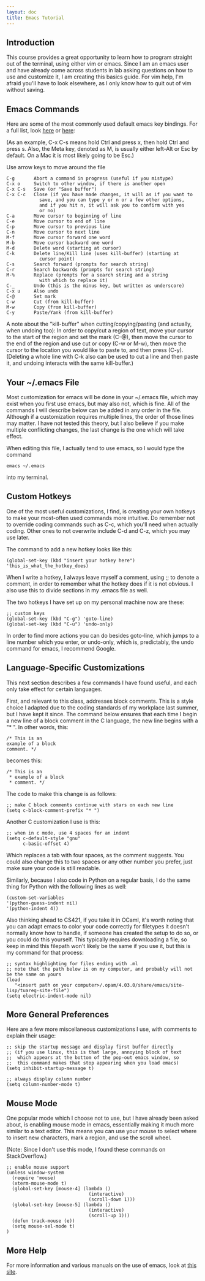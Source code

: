 ```yaml
---
layout: doc
title: Emacs Tutorial
---
```


## Introduction

This course provides a great opportunity to learn how to program straight out of the terminal, using either vim or emacs.  Since I am an emacs user and have already come across students in lab asking questions on how to use and customize it, I am creating this basics guide.  For vim help, I'm afraid you'll have to look elsewhere, as I only know how to quit out of vim without saving.


## Emacs Commands

Here are some of the most commonly used default emacs key bindings.  For a full list, look [here](http://wttools.sourceforge.net/emacs-stuff/emacs-keybindings.html) or [here](https://www.cs.colostate.edu/helpdocs/emacs-bindings):


(As an example, C-x C-s means hold Ctrl and press x, then hold Ctrl and press s.  Also, the Meta key, denoted as M, is usually either left-Alt or Esc by default.  On a Mac it is most likely going to be Esc.)

Use arrow keys to move around the file

```
C-g       Abort a command in progress (useful if you mistype)
C-x o     Switch to other window, if there is another open
C-x C-s   Save (or "Save buffer")
C-x C-c   Close (if you have made changes, it will as if you want to 
            save, and you can type y or n or a few other options, 
            and if you hit n, it will ask you to confirm with yes 
            or no)
C-a       Move cursor to beginning of line
C-e       Move cursor to end of line
C-p       Move cursor to previous line
C-n       Move cursor to next line
M-f       Move cursor forward one word
M-b       Move cursor backward one word
M-d       Delete word (starting at cursor)
C-k       Delete line/Kill line (uses kill-buffer) (starting at 
            cursor point)
C-s       Search forward (prompts for search string)
C-r       Search backwards (prompts for search string)
M-%       Replace (prompts for a search string and a string 
            with which to replace it)
C-_       Undo (this is the minus key, but written as underscore)
C-x u     Also undo
C-@       Set mark
C-w       Cut (from kill-buffer)
M-w       Copy (from kill-buffer)
C-y       Paste/Yank (from kill-buffer)
```

A note about the "kill-buffer" when cutting/copying/pasting (and actually, when undoing too):
In order to copy/cut a region of text, move your cursor to the start of the region and set the mark (C-@), then move the cursor to the end of the region and use cut or copy (C-w or M-w), then move the cursor to the location you would like to paste to, and then press (C-y).
(Deleting a whole line with C-k also can be used to cut a line and then paste it, and undoing interacts with the same kill-buffer.)


## Your ~/.emacs File

Most customization for emacs will be done in your ~/.emacs file, which may exist when you first use emacs, but may also not, which is fine.  All of the commands I will describe below can be added in any order in the file. Although if a customization requires multiple lines, the order of those lines may matter.  I have not tested this theory, but I also believe if you make multiple conflicting changes, the last change is the one which will take effect.

When editing this file, I actually tend to use emacs, so I would type the command
```
emacs ~/.emacs
```
into my terminal.


## Custom Hotkeys

One of the most useful customizations, I find, is creating your own hotkeys to make your most-often used commands more intuitive.  Do remember not to override coding commands such as C-c, which you'll need when actually coding.  Other ones to not overwrite include C-d and C-z, which you may use later.

The command to add a new hotkey looks like this:

```
(global-set-key (kbd "insert your hotkey here") 'this_is_what_the_hotkey_does)
```

When I write a hotkey, I always leave myself a comment, using ;; to denote a comment, in order to remember what the hotkey does if it is not obvious.  I also use this to divide sections in my .emacs file as well.

The two hotkeys I have set up on my personal machine now are these:

```
;; custom keys
(global-set-key (kbd "C-g") 'goto-line)
(global-set-key (kbd "C-u") 'undo-only)
```

In order to find more actions you can do besides goto-line, which jumps to a line number which you enter, or undo-only, which is, predictably, the undo command for emacs, I recommend Google.


## Language-Specific Customizations

This next section describes a few commands I have found useful, and each only take effect for certain languages.

First, and relevant to this class, addresses block comments.  This is a style choice I adapted due to the coding standards of my workplace last summer, but I have kept it since.  The command below ensures that each time I begin a new line of a block comment in the C language, the new line begins with a "* ".  In other words, this:

```
/* This is an
example of a block
comment. */
```

becomes this:

```
/* This is an
 * example of a block
 * comment. */
```

The code to make this change is as follows:

```
;; make C block comments continue with stars on each new line
(setq c-block-comment-prefix "* ")
```

Another C customization I use is this:

```
;; when in c mode, use 4 spaces for an indent
(setq c-default-style "gnu"
      c-basic-offset 4)
```
Which replaces a tab with four spaces, as the comment suggests.  You could also change this to two spaces or any other number you prefer, just make sure your code is still readable.

Similarly, because I also code in Python on a regular basis, I do the same thing for Python with the following lines as well:

```
(custom-set-variables
'(python-guess-indent nil)
'(python-indent 4))
```

Also thinking ahead to CS421, if you take it in OCaml, it's worth noting that you can adapt emacs to color your code correctly for filetypes it doesn't normally know how to handle, if someone has created the setup to do so, or you could do this yourself. This typically requires downloading a file, so keep in mind this filepath won't likely be the same if you use it, but this is my command for that process:

```
;; syntax highlighting for files ending with .ml
;; note that the path below is on my computer, and probably will not be the same on yours
(load
   "<insert path on your computer>/.opam/4.03.0/share/emacs/site-lisp/tuareg-site-file")
(setq electric-indent-mode nil)
```


## More General Preferences

Here are a few more miscellaneous customizations I use, with comments to explain their usage:

```
;; skip the startup message and display first buffer directly
;; (if you use linux, this is that large, annoying block of text
;;  which appears at the bottom of the pop-out emacs window, so
;;  this command makes that stop appearing when you load emacs)
(setq inhibit-startup-message t)

;; always display column number
(setq column-number-mode t)
```


## Mouse Mode

One popular mode which I choose not to use, but I have already been asked about, is enabling mouse mode in emacs, essentially making it much more similar to a text editor.  This means you can use your mouse to select where to insert new characters, mark a region, and use the scroll wheel.

(Note: Since I don't use this mode, I found these commands on StackOverflow.)

```
;; enable mouse support
(unless window-system
  (require 'mouse)
  (xterm-mouse-mode t)
  (global-set-key [mouse-4] (lambda ()
                              (interactive)
                              (scroll-down 1)))
  (global-set-key [mouse-5] (lambda ()
                              (interactive)
                              (scroll-up 1)))
  (defun track-mouse (e))
  (setq mouse-sel-mode t)
)
```


## More Help

For more information and various manuals on the use of emacs, look at [this site](https://www.gnu.org/software/emacs/manual/).

